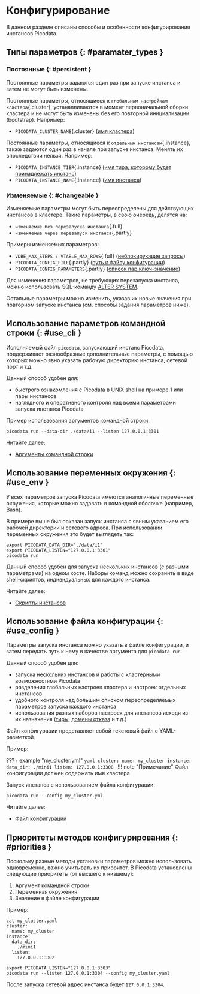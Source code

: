 # Конфигурирование

<style>
.md-typeset {
  .full,
  .absent,
  .partly,
  .cluster,
  .instance {
      padding: 0.1em 0.5em;
      border-radius: 0.5em;
      /* font-family: monospace; */
  }

  .full {
      background-color: #d9ead3;
  }

  .partly {
      background-color: #fff2cc;
  }

  .cluster {
      background-color: #fb93f1;
  }

  .instance {
      background-color: #93fbb1;
  }
}
</style>

В данном разделе описаны способы и особенности конфигурирования
инстансов Picodata.

## Типы параметров {: #paramater_types }

### Постоянные {: #persistent }

Постоянные параметры задаются один раз при запуске инстанса и затем не
могут быть изменены.

Постоянные параметры, относящиеся к `глобальным настройкам кластера`{.cluster},
устанавливаются в момент первоначальной сборки кластера и не могут быть
изменены без его повторной инициализации (bootstrap). Например:

- `PICODATA_CLUSTER_NAME`{.cluster} ([имя кластера](../reference/config.md#cluster_name))

Постоянные параметры, относящиеся к `отдельным инстансам`{.instance}, также
задаются один раз в начале при запуске инстанса. Менять их впоследствии нельзя.
Например:

- `PICODATA_INSTANCE_TIER`{.instance} ([имя тира, которому будет принадлежать инстанс](../reference/config.md#instance_tier))
- `PICODATA_INSTANCE_NAME`{.instance} ([имя инстанса](../reference/config.md#instance_name))

### Изменяемые {: #changeable }

Изменяемые параметры могут быть переопределены для действующих инстансов
в кластере. Такие параметры, в свою очередь, делятся на:

- `изменяемые без перезапуска инстанса`{.full}
- `изменяемые через перезапуск инстанса`{.partly}

Примеры изменяемых параметров:

- `VDBE_MAX_STEPS / VTABLE_MAX_ROWS`{.full} ([неблокирующие запросы](../reference/sql/non_block.md#query_limitations))
- `PICODATA_CONFIG_FILE`{.partly} ([путь к файлу конфигурации](../reference/cli.md#run_config))
- `PICODATA_CONFIG_PARAMETERS`{.partly} ([список пар ключ-значение](../reference/cli.md#run_config_parameter))

Для изменения параметров, не требующих перезапуска инстанса, можно
использовать SQL-команду [ALTER SYSTEM](../reference/sql/alter_system.md).

Остальные параметры можно изменить, указав их новые значения при
повторном запуске инстанса (см. способы задания параметров ниже).

## Использование параметров командной строки {: #use_cli }

Исполняемый файл `picodata`, запускающий инстанс Picodata, поддерживает
разнообразные дополнительные параметры, с помощью которых можно явно
указать рабочую директорию инстанса, сетевой порт и т.д.

Данный способ удобен для:

- быстрого ознакомления с Picodata в UNIX shell на примере 1 или пары
  инстансов
- наглядного и оперативного контроля над всеми параметрами запуска
  инстанса Picodata

Пример использования аргументов командной строки:

```shell
picodata run --data-dir ./data/i1 --listen 127.0.0.1:3301
```

Читайте далее:

- [Аргументы командной строки](../reference/cli.md)

## Использование переменных окружения {: #use_env }

У всех параметров запуска Picodata имеются аналогичные переменные
окружения, которые можно задавать в командной оболочке (например, Bash).

В примере выше был показан запуск инстанса с явным указанием его рабочей
директории и сетевого адреса. При использовании переменных окружения это
будет выглядеть так:

```shell
export PICODATA_DATA_DIR="./data/i1"
export PICODATA_LISTEN="127.0.0.1:3301"
picodata run
```

Данный способ удобен для запуска нескольких инстансов (с разными
параметрами) на одном хосте. Наборы команд можно сохранить в виде
shell-скриптов, индивидуальных для каждого инстанса.

Читайте далее:

- [Скрипты инстансов](deploy.md#simple_cluster_scripts)

## Использование файла конфигурации {: #use_config }

Параметры запуска инстанса можно указать в файле конфигурации, и затем
передать путь к нему в качестве аргумента для `picodata run`.

Данный способ удобен для:

- запуска нескольких инстансов и работы с кластерными возможностями
  Picodata
- разделения глобальных настроек кластера и настроек отдельных инстансов
- удобного контроля над большим списком переопределяемых параметров
  запуска каждого инстанса
- использования разных наборов настроек для инстансов исходя из их
  назначения ([тиры], [домены отказа] и т.д.)

[тиры]: ../overview/glossary.md#tier
[домены отказа]: ../overview/glossary.md#failure_domain

Файл конфигурации представляет собой текстовый файл с YAML-разметкой.

Пример:

???+ example "my_cluster.yml"
    ```yaml
    cluster:
      name: my_cluster
    instance:
      data_dir:
        ./mini1
      listen:
        127.0.0.1:3308
    ```
!!! note "Примечание"
    Файл конфигурации должен содержать имя кластера

Запуск инстанса с использованием файла конфигурации:

```shell
picodata run --config my_cluster.yml
```

Читайте далее:

- [Файл конфигурации](../reference/config.md)

## Приоритеты методов конфигурирования {: #priorities }

Поскольку разные методы установки параметров можно использовать
одновременно, важно учитывать их приоритет. В Picodata установлены
следующие приоритеты (от высшего к низшему):

1. Аргумент командной строки
1. Переменная окружения
1. Значение в файле конфигурации

Пример:

```shell
cat my_cluster.yaml
cluster:
  name: my_cluster
instance:
  data_dir:
    ./mini1
  listen:
    127.0.0.1:3302

export PICODATA_LISTEN="127.0.0.1:3303"
picodata run --listen 127.0.0.1:3304 --config my_cluster.yaml
```

После запуска сетевой адрес инстанса будет `127.0.0.1:3304`.
